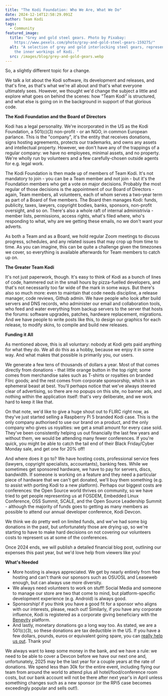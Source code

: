 ```yaml
---
title: "The Kodi Foundation: Who We Are, What We Do"
date: 2024-12-14T12:58:29.091Z
author: Team Kodi
tags:
  - Community
featured_image:
  title: "Grey and gold steel gears. Photo by Pixabay:
    https://www.pexels.com/photo/gray-and-gold-steel-gears-159275/"
  alt: "A selection of grey and gold interlocking steel gears, representing the
    the inner workings of Kodi. "
  src: /images/blog/grey-and-gold-gears.webp
---
```

So, a slightly different topic for a change. 

We talk a lot about the Kodi software, its development and releases, and that's fine, as that's what we're all about and that's what everyone ultimately sees. However, we thought we'd change the subject a little and explore what goes on behind the scenes: how "Team Kodi" is structured, and what else is going on in the background in support of that glorious code. 

**The Kodi Foundation and the Board of Directors**

Kodi has a legal personality. We're incorporated in the US as the Kodi Foundation, a 501(c)(3) non-profit - or an NGO, in common European parlance. This is the "company", it's the entity that receives donations, signs hosting agreements, protects our trademarks, and owns any assets and intellectual property. However, we don't have any of the trappings of a regular company: we have no employees, minimal assets, and no property. We're wholly run by volunteers and a few carefully-chosen outside agents for e.g. legal work.

The Kodi Foundation is then made up of members of Team Kodi. It's not mandatory to join - you can be a Team member and not join - but it's the Foundation members who get a vote on major decisions. Probably the most regular of those decisions is the appointment of our Board of Directors - again, Team members, all volunteers, each of whom serves a two-year term as part of a Board of five members. The Board then manages Kodi: funds, publicity, taxes, lawyers, copyright bodies, banks, sponsors, non-profit oversight, and so on. There's also a whole raft of internal administrivia - member lists, permissions, access rights, what's filed where, who's responding to what, why are we getting these emails, no we don't want your adverts.

As both a Team and as a Board, we hold regular Zoom meetings to discuss progress, schedules, and any related issues that may crop up from time to time. As you can imagine, this can be quite a challenge given the timezones we cover, so everything is available afterwards for Team members to catch up on.

**The Greater Team Kodi**

It's not just paperwork, though. It's easy to think of Kodi as a bunch of lines of code, hammered out in the small hours by pizza-fuelled developers, and that's not necessarily too far wide of the mark in some ways. But there's also so much more: even to maintain that code needs discipline, a release manager, code reviews, Github admin. We have people who look after build servers and DNS records, who administer our email and collaboration tools, who feed and water everything from backup servers to the server that hosts the forums: software upgrades, patches, hardware replacement, migrations. And we have people to write posts like this, to design our graphics for each release, to modify skins, to compile and build new releases.

**Funding it All**

As mentioned above, this is all voluntary: nobody at Kodi gets paid anything for what they do. We all do this as a hobby, because we enjoy it in some way. And what makes that possible is primarily you, our users.

We generate a few tens of thousands of dollars a year. Most of that comes directly from donations - that little orange button in the top right; some comes from merchandise sales such as T-shirts or royalties on branded Flirc goods; and the rest comes from corporate sponsorship, which is an ephemeral beast at best. You'll perhaps notice that we've always steered clear of advertising, so there are no popups on this site, no banner ads, and nothing within the application itself: that's very deliberate, and we work hard to keep it like that.

On that note, we'd like to give a huge shout out to FLIRC right now, as they've just started selling a Raspberry Pi 5 branded Kodi case. This is the only company authorised to use our brand on a product, and the only company who gives us royalties: we get a small amount for every case sold. They've been consistently helping us out financially the last few years and without them, we would be attending many fewer conferences. If you're quick, you might be able to catch the tail end of their Black Friday/Cyber Monday sale, and get one for 20% off!

And where does it go to? We have hosting costs, professional service fees (lawyers, copyright specialists, accountants), banking fees. While we sometimes get sponsored hardware, we have to pay for servers, discs, bandwidth. If someone is working on a feature and they need a particular piece of hardware that we can't get donated, we'll buy them something (e.g. to assist with porting Kodi to a new platform). Perhaps our biggest costs are conferences: the Open Source world thrives on community, so we have tried to get people representing us at FOSDEM, Embedded Linux Conference, OSS Summit, SCALE, and the Open Source Leadership Summit - although the majority of funds goes to getting as many members as possible to attend our annual developer conference, Kodi Devcon. 

We think we do pretty well on limited funds, and we've had some big donations in the past, but unfortunately those are drying up, so we're starting to have to make hard decisions on not covering our volunteers costs to represent us at some of the conferences.

Once 2024 ends, we will publish a detailed financial blog post, outlining our expenses this past year, but we'd love help from viewers like you!

**What's Needed**

* More hosting is always appreciated. We get by nearly entirely from free hosting and can't thank our sponsors such as OSUOSL and Leaseweb enough, but can always use more diversity.
* We always need volunteers to work on stuff! Social Media and someone to manage our store are two that come to mind, but platform-specific development experience (e.g. Android) is always good.
* Sponsorship! if you think you have a good fit for a sponsor who aligns with our interests, please, reach out! Similarly, if you have any corporate influence, Kodi is registered as a corporate giving beneficiary with the [Benevity](https://benevity.com/) platform.
* And lastly, monetary donations go a long way too. As stated, we are a 501(c)(3), so these donations are tax deductible in the US. If you have a few dollars, pounds, euros or equivalent going spare, you can [really help us out](https://kodi.tv/donate/). Thank you!

We always want to keep some money in the bank, and we have a rule: we need to be able to cover a Devcon before we have our next one and, unfortunately, 2025 may be the last year for a couple years at the rate of donations. We spend less than 30k for the entire event, including flying our team from around the world to attend plus all hotel/food/conference room costs, but our bank account will not be there after next year's in April unless something changes such as a new sponsor (or the RPi5 case becomes exceedingly popular and sells out!).